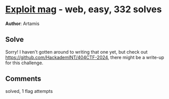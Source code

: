 [Exploit mag](challenge_files/README.md) - web, easy, 332 solves
===

**Author**: Artamis    

## Solve

Sorry! I haven't gotten around to writing that one yet, but check out https://github.com/HackademINT/404CTF-2024, there might be a write-up for this challenge.

## Comments

solved, 1 flag attempts